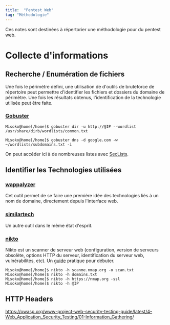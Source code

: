 ```yaml
---
title:  "Pentest Web"
tag: "Méthodologie"
---
```


Ces notes sont destinées à répertorier une méthodologie pour du pentest web.

# Collecte d'informations

## Recherche / Enumération de fichiers
Une fois le périmètre défini, une utilisation de d'outils de bruteforce de répertoire peut permettre d'identifier les fichiers et dossiers du domaine de périmètre. Une fois les résultats obtenus, l'identification de la technologie utilisée peut être faite.

### [Gobuster](https://github.com/OJ/gobuster)
```console
Misoko@home[/home]$ gobuster dir -u http://@IP --wordlist /usr/share/dirb/wordlists/common.txt

Misoko@home[/home]$ gobuster dns -d google.com -w ~/wordlists/subdomains.txt -i
```

On peut accéder ici à de nombreuses listes avec [SecLists](https://github.com/danielmiessler/SecLists).

## Identifier les Technologies utilisées

### [wappalyzer](https://www.wappalyzer.com/)
Cet outil permet de se faire une première idée des technologies liés à un nom de domaine, directement depuis l'interface web.

### [similartech](https://www.similartech.com/)
Un autre outil dans le même état d'esprit.


### [nikto](https://github.com/sullo/nikto)
Nikto est un scanner de serveur web (configuration, version de serveurs obsolète, options HTTP du serveur, identification du serveur web, vulnérabilités, etc). Un [guide](https://www.freecodecamp.org/news/an-introduction-to-web-server-scanning-with-nikto/) pratique pour débuter.

```console
Misoko@home[/home]$ nikto -h scanme.nmap.org -o scan.txt
Misoko@home[/home]$ nikto -h domains.txt
Misoko@home[/home]$ nikto -h https://nmap.org -ssl
Misoko@home[/home]$ nikto -h @IP
```


## HTTP Headers 
https://owasp.org/www-project-web-security-testing-guide/latest/4-Web_Application_Security_Testing/01-Information_Gathering/
<!--
À checker

https://marduc812.com/2019/08/18/web-application-testing-methodology/

https://marduc812.com/checklist/web.html
  -->